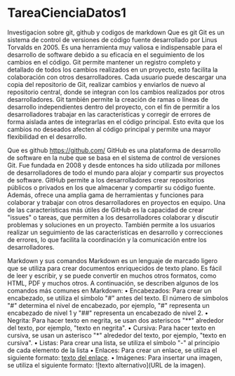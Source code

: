 # TareaCienciaDatos1
Investigacion sobre git, github y codigos de markdown
Que es git
Git es un sistema de control de versiones de código fuente desarrollado por Linus Torvalds en 2005. Es una herramienta muy valiosa e indispensable para el desarrollo de software debido a su eficacia en el seguimiento de los cambios en el código.
Git permite mantener un registro completo y detallado de todos los cambios realizados en un proyecto, esto facilita la colaboración con otros desarrolladores. Cada usuario puede descargar una copia del repositorio de Git, realizar cambios y enviarlos de nuevo al repositorio central, donde se integran con los cambios realizados por otros desarrolladores.
Git también permite la creación de ramas o líneas de desarrollo independientes dentro del proyecto, con el fin de permitir a los desarrolladores trabajar en las características y corregir de errores de forma aislada antes de integrarlas en el código principal. Esto evita que los cambios no deseados afecten al código principal y permite una mayor flexibilidad en el desarrollo.

Que es github
https://github.com/
GitHub es una plataforma de desarrollo de software en la nube que se basa en el sistema de control de versiones Git. Fue fundada en 2008 y desde entonces ha sido utilizada por millones de desarrolladores de todo el mundo para alojar y compartir sus proyectos de software.
GitHub permite a los desarrolladores crear repositorios públicos o privados en los que almacenar y compartir su código fuente. Además, ofrece una amplia gama de herramientas y funciones para colaborar y trabajar con otros desarrolladores en proyectos en equipo.
Una de las características más útiles de GitHub es la capacidad de crear "issues" o tareas, que permiten a los desarrolladores colaborar y discutir problemas y soluciones en un proyecto. También permite a los usuarios realizar un seguimiento de las características en desarrollo y correcciones de errores, lo que facilita la coordinación y la comunicación entre los desarrolladores.

Markdown y sus comandos
Markdown es un lenguaje de marcado ligero que se utiliza para crear documentos enriquecidos de texto plano. Es fácil de leer y escribir, y se puede convertir en muchos otros formatos, como HTML, PDF y muchos otros.
A continuación, se describen algunos de los comandos más comunes en Markdown:
•	Encabezados: Para crear un encabezado, se utiliza el símbolo "#" antes del texto. El número de símbolos "#" determina el nivel de encabezado, por ejemplo, "#" representa un encabezado de nivel 1 y "##" representa un encabezado de nivel 2.
•	Negrita: Para hacer texto en negrita, se usan dos asteriscos "**" alrededor del texto, por ejemplo, "texto en negrita".
•	Cursiva: Para hacer texto en cursiva, se usan un asterisco "*" alrededor del texto, por ejemplo, "texto en cursiva".
•	Listas: Para crear una lista, se utiliza el símbolo "-" al principio de cada elemento de la lista
•	Enlaces: Para crear un enlace, se utiliza el siguiente formato: [texto del enlace](URL). 
•	Imágenes: Para insertar una imagen, se utiliza el siguiente formato: ![texto alternativo](URL de la imagen). 
